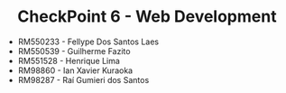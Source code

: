<h1 align="center"> CheckPoint 6 - Web Development</h1>

<ul> 
  <li> RM550233 - Fellype Dos Santos Laes </li>
  <li> RM550539 - Guilherme Fazito </li>
  <li> RM551528 - Henrique Lima </li>
  <li> RM98860 - Ian Xavier Kuraoka </li>
  <li> RM98287 - Raí Gumieri dos Santos </li>
</ul>

